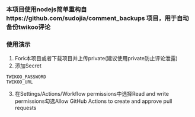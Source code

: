 ### 本项目使用nodejs简单重构自https://github.com/sudojia/comment_backups 项目，用于自动备份twikoo评论
### 使用演示
1. Fork本项目或者下载项目并上传private(建议使用private防止评论泄露)
2. 添加Secret
```
TWIKOO_PASSWORD
TWIKOO_URL
```
3. 在Settings/Actions/Workflow permissions中选择Read and write permissions勾选Allow GitHub Actions to create and approve pull requests